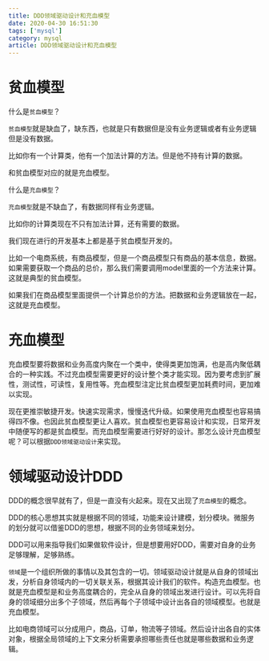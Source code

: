 ```yaml
---
title: DDD领域驱动设计和充血模型
date: 2020-04-30 16:51:30
tags: ['mysql']
category: mysql
article: DDD领域驱动设计和充血模型
---
```


# 贫血模型

什么是`贫血模型`？

`贫血模型`就是缺血了，缺东西，也就是只有数据但是没有业务逻辑或者有业务逻辑但是没有数据。

比如你有一个计算类，他有一个加法计算的方法。但是他不持有计算的数据。

和贫血模型对应的就是充血模型。

什么是`充血模型`？

`充血模型`就是不缺血了，有数据同样有业务逻辑。

比如你的计算类现在不只有加法计算，还有需要的数据。

我们现在进行的开发基本上都是基于贫血模型开发的。

比如一个电商系统，有商品模型，但是一个商品模型只有商品的基本信息，数据。如果需要获取一个商品的总价，那么我们需要调用model里面的一个方法来计算。这就是典型的贫血模型。

如果我们在商品模型里面提供一个计算总价的方法。把数据和业务逻辑放在一起，这就是充血模型。

# 充血模型

充血模型要将数据和业务高度内聚在一个类中，使得类更加饱满，也是高内聚低耦合的一种实践。不过充血模型需要更好的设计整个类才能实现。因为要考虑到扩展性，测试性，可读性，复用性等。充血模型注定比贫血模型更加耗费时间，更加难以实现。

现在更推崇敏捷开发。快速实现需求，慢慢迭代升级。如果使用充血模型也容易搞得四不像。也因此贫血模型更让人喜欢。贫血模型也更容易设计和实现，日常开发中随便写的都是贫血模型。而充血模型需要进行好好的设计。那怎么设计充血模型呢？可以根据`DDD领域驱动设计`来实现。

# 领域驱动设计DDD

DDD的概念很早就有了，但是一直没有火起来。现在又出现了`充血模型`的概念。

DDD的核心思想其实就是根据不同的领域，功能来设计建模，划分模块。微服务的划分就可以借鉴DDD的思想，根据不同的业务领域来划分。

DDD可以用来指导我们如果做软件设计，但是想要用好DDD，需要对自身的业务足够理解，足够熟练。

`领域`是一个组织所做的事情以及其包含的一切。领域驱动设计就是从自身的领域出发，分析自身领域内的一切关联关系，根据其设计我们的软件。构造充血模型。也就是充血模型是和业务高度耦合的，完全从自身的领域出发进行设计。可以先将自身的领域细分出多个子领域，然后再每个子领域中设计出各自的领域模型。也就是充血模型。

比如电商领域可以分成用户，商品，订单，物流等子领域。然后设计出各自的实体对象，根据全局领域的上下文来分析需要承担哪些责任也就是哪些数据和业务逻辑。